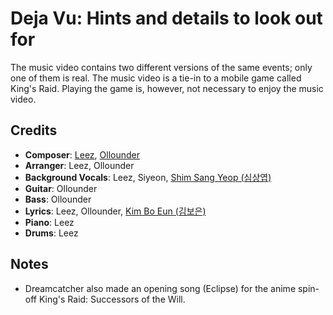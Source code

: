 # Deja Vu: Hints and details to look out for

The music video contains two different versions of the same events; only one of them is real.
The music video is a tie-in to a mobile game called King's Raid. Playing the game is,
however, not necessary to enjoy the music video.

## Credits

* **Composer**: [Leez](https://www.discogs.com/artist/6450670-Leez-2), [Ollounder](https://www.discogs.com/artist/6450665-Ollounder)
* **Arranger**: Leez, Ollounder
* **Background Vocals**: Leez, Siyeon, [Shim Sang Yeop (심상엽)](https://www.discogs.com/artist/7413969-%EC%8B%AC%EC%83%81%EC%97%BD)
* **Guitar**: Ollounder
* **Bass**: Ollounder
* **Lyrics**: Leez, Ollounder, [Kim Bo Eun (김보은)](https://www.discogs.com/artist/6450685-%EA%B9%80%EB%B3%B4%EC%9D%80)
* **Piano**: Leez
* **Drums**: Leez

## Notes

* Dreamcatcher also made an opening song (Eclipse) for the anime spin-off King's Raid: Successors of the Will.
